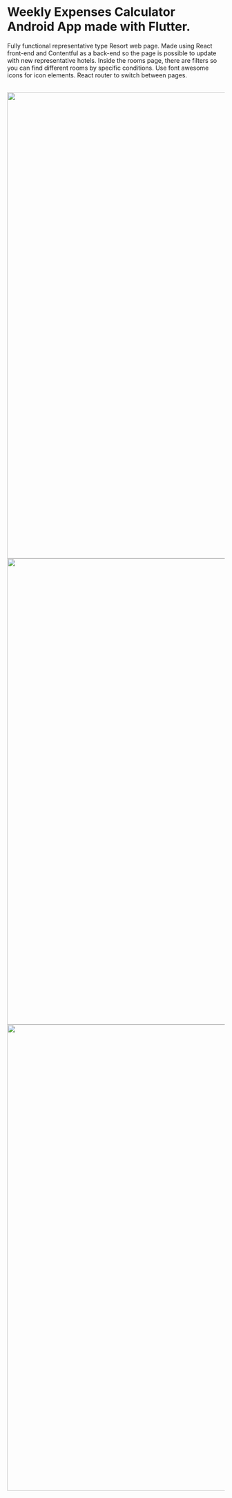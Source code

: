 <h1>Weekly Expenses Calculator Android App made with Flutter.</h1>
<p> Fully functional representative type Resort web page. Made using React front-end and Contentful as a back-end so the page is possible to update with new representative hotels. Inside the rooms page, there are filters so you can find different rooms by specific conditions. Use font awesome icons for icon elements. React router to switch between pages.</p>
<br/>
<img src="GitImages/image1.JPG" width="1080">
<img src="GitImages/image2.JPG" width="1080">
<img src="GitImages/image3.JPG" width="1080">

